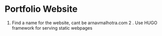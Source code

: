 # Portfolio Website

1. Find a name for the website, cant be arnavmalhotra.com
2 . Use HUGO framework for serving static webpages
 
